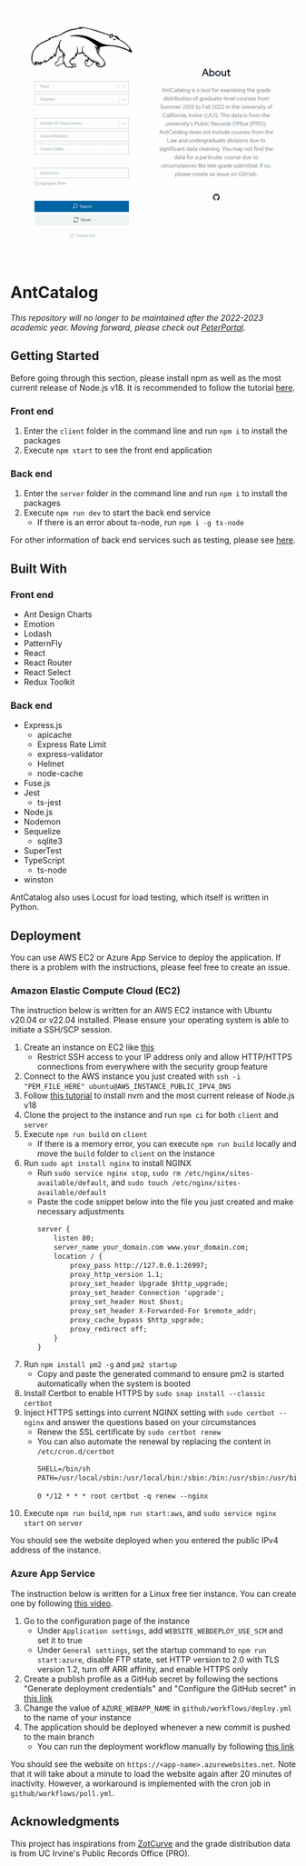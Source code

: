 ![Demonstration](./demo.gif)

# AntCatalog
*This repository will no longer to be maintained after the 2022-2023 academic year. Moving forward, please check out [PeterPortal](https://github.com/icssc).*

## Getting Started
Before going through this section, please install npm as well as the most current release of Node.js v18. It is recommended to follow the tutorial [here](https://www.youtube.com/watch?v=ohBFbA0O6hs).

### Front end
1. Enter the `client` folder in the command line and run `npm i` to install the packages
2. Execute `npm start` to see the front end application

### Back end
1. Enter the `server` folder in the command line and run `npm i` to install the packages
2. Execute `npm run dev` to start the back end service
   + If there is an error about ts-node, run `npm i -g ts-node`

For other information of back end services such as testing, please see [here](https://github.com/imliuyzh/AntCatalog/tree/main/server). 

## Built With
### Front end
+ Ant Design Charts
+ Emotion
+ Lodash
+ PatternFly
+ React
+ React Router
+ React Select
+ Redux Toolkit

### Back end
+ Express.js
  + apicache
  + Express Rate Limit
  + express-validator
  + Helmet
  + node-cache
+ Fuse.js
+ Jest
  + ts-jest
+ Node.js
+ Nodemon
+ Sequelize
  + sqlite3
+ SuperTest
+ TypeScript
  + ts-node
+ winston

AntCatalog also uses Locust for load testing, which itself is written in Python.

## Deployment
You can use AWS EC2 or Azure App Service to deploy the application. If there is a problem with the instructions, please feel free to create an issue.

### Amazon Elastic Compute Cloud (EC2)
The instruction below is written for an AWS EC2 instance with Ubuntu v20.04 or v22.04 installed. Please ensure your operating system is able to initiate a SSH/SCP session.

1. Create an instance on EC2 like [this](https://www.youtube.com/watch?v=GEVbYQWWJkQ)
   + Restrict SSH access to your IP address only and allow HTTP/HTTPS connections from everywhere with the security group feature
2. Connect to the AWS instance you just created with `ssh -i "PEM_FILE_HERE" ubuntu@AWS_INSTANCE_PUBLIC_IPV4_DNS`
3. Follow [this tutorial](https://www.youtube.com/watch?v=ohBFbA0O6hs) to install nvm and the most current release of Node.js v18
4. Clone the project to the instance and run `npm ci` for both `client` and `server`
5. Execute `npm run build` on `client`
   + If there is a memory error, you can execute `npm run build` locally and move the `build` folder to `client` on the instance
6. Run `sudo apt install nginx` to install NGINX
   + Run `sudo service nginx stop`, `sudo rm /etc/nginx/sites-available/default`, and `sudo touch /etc/nginx/sites-available/default`
   + Paste the code snippet below into the file you just created and make necessary adjustments
      ```
      server {
          listen 80;
          server_name your_domain.com www.your_domain.com;
          location / {
              proxy_pass http://127.0.0.1:26997;
              proxy_http_version 1.1;
              proxy_set_header Upgrade $http_upgrade;
              proxy_set_header Connection 'upgrade';
              proxy_set_header Host $host;
              proxy_set_header X-Forwarded-For $remote_addr;
              proxy_cache_bypass $http_upgrade;
              proxy_redirect off;
          }
      }
      ```
7. Run `npm install pm2 -g` and `pm2 startup`
   + Copy and paste the generated command to ensure pm2 is started automatically when the system is booted
8. Install Certbot to enable HTTPS by `sudo snap install --classic certbot`
9. Inject HTTPS settings into current NGINX setting with `sudo certbot --nginx` and answer the questions based on your circumstances
    + Renew the SSL certificate by `sudo certbot renew`
    + You can also automate the renewal by replacing the content in `/etc/cron.d/certbot`
      ```
      SHELL=/bin/sh
      PATH=/usr/local/sbin:/usr/local/bin:/sbin:/bin:/usr/sbin:/usr/bin

      0 */12 * * * root certbot -q renew --nginx
      ```
10. Execute `npm run build`, `npm run start:aws`, and `sudo service nginx start` on `server`

You should see the website deployed when you entered the public IPv4 address of the instance.

### Azure App Service
The instruction below is written for a Linux free tier instance. You can create one by following [this video](https://www.youtube.com/watch?v=npI4GD8mFuA). 

1. Go to the configuration page of the instance
   + Under `Application settings`, add `WEBSITE_WEBDEPLOY_USE_SCM` and set it to true
   + Under `General settings`, set the startup command to `npm run start:azure`, disable FTP state, set HTTP version to 2.0 with TLS version 1.2, turn off ARR affinity, and enable HTTPS only
2. Create a publish profile as a GitHub secret by following the sections "Generate deployment credentials" and "Configure the GitHub secret" in [this link](https://learn.microsoft.com/en-us/azure/app-service/deploy-github-actions)
3. Change the value of `AZURE_WEBAPP_NAME` in `github/workflows/deploy.yml` to the name of your instance
4. The application should be deployed whenever a new commit is pushed to the main branch
   + You can run the deployment workflow manually by following [this link](https://docs.github.com/en/actions/managing-workflow-runs/manually-running-a-workflow)

You should see the website on `https://<app-name>.azurewebsites.net`. Note that it will take about a minute to load the website again after 20 minutes of inactivity. However, a workaround is implemented with the cron job in `github/workflows/poll.yml`.

## Acknowledgments
This project has inspirations from [ZotCurve](https://github.com/ZotCurve/ZotCurve.github.io) and the grade distribution data is from UC Irvine's Public Records Office (PRO).
